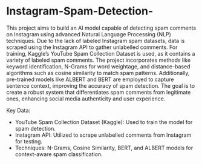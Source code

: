 # Instagram-Spam-Detection-
This project aims to build an AI model capable of detecting spam comments on Instagram using advanced Natural Language Processing (NLP) techniques. Due to the lack of labeled Instagram spam datasets, data is scraped using the Instagram API to gather unlabelled comments. For training, Kaggle’s YouTube Spam Collection Dataset is used, as it contains a variety of labeled spam comments. The project incorporates methods like keyword identification, N-Grams for word weightage, and distance-based algorithms such as cosine similarity to match spam patterns. Additionally, pre-trained models like ALBERT and BERT are employed to capture sentence context, improving the accuracy of spam detection. The goal is to create a robust system that differentiates spam comments from legitimate ones, enhancing social media authenticity and user experience.

Key Data:

- YouTube Spam Collection Dataset (Kaggle): Used to train the model for spam detection.
- Instagram API: Utilized to scrape unlabelled comments from Instagram for testing.
- Techniques: N-Grams, Cosine Similarity, BERT, and ALBERT models for context-aware spam classification.
